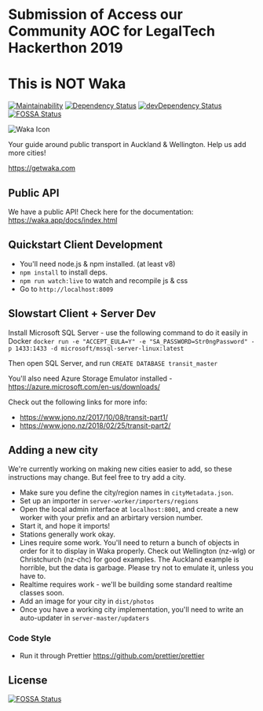 # Submission of Access our Community AOC for LegalTech Hackerthon 2019

# This is NOT Waka

[![Maintainability](https://api.codeclimate.com/v1/badges/bf59f49c861eee7e624e/maintainability)](https://codeclimate.com/github/consindo/waka/maintainability)
[![Dependency Status](https://david-dm.org/consindo/waka.svg?theme=shields.io)](https://david-dm.org/consindo/waka)
[![devDependency Status](https://david-dm.org/consindo/waka/dev-status.svg?theme=shields.io)](https://david-dm.org/consindo/waka#info=devDependencies)
[![FOSSA Status](https://app.fossa.io/api/projects/git%2Bgithub.com%2Fdymajo%2Fwaka.svg?type=shield)](https://app.fossa.io/projects/git%2Bgithub.com%2Fdymajo%2Fwaka?ref=badge_shield)

![Waka Icon](https://raw.githubusercontent.com/consindo/waka/master/dist/branding/launcher-icon-3x.png)

Your guide around public transport in Auckland & Wellington. Help us add more cities!

<https://getwaka.com>

## Public API

We have a public API! Check here for the documentation: <https://waka.app/docs/index.html>

## Quickstart Client Development

* You'll need node.js & npm installed. (at least v8)
* `npm install` to install deps.
* `npm run watch:live` to watch and recompile js & css
* Go to `http://localhost:8009`

## Slowstart Client + Server Dev

Install Microsoft SQL Server - use the following command to do it easily in Docker
`docker run -e "ACCEPT_EULA=Y" -e "SA_PASSWORD=Str0ngPassword" -p 1433:1433 -d microsoft/mssql-server-linux:latest`

Then open SQL Server, and run `CREATE DATABASE transit_master`

You'll also need Azure Storage Emulator installed - https://azure.microsoft.com/en-us/downloads/

Check out the following links for more info:

* <https://www.jono.nz/2017/10/08/transit-part1/>
* <https://www.jono.nz/2018/02/25/transit-part2/>

## Adding a new city

We're currently working on making new cities easier to add, so these instructions may change. But feel free to try add a city.

* Make sure you define the city/region names in `cityMetadata.json`.
* Set up an importer in `server-worker/importers/regions`
* Open the local admin interface at `localhost:8001`, and create a new worker with your prefix and an arbirtary version number.
* Start it, and hope it imports!
* Stations generally work okay.
* Lines require some work. You'll need to return a bunch of objects in order for it to display in Waka properly. Check out Wellington (nz-wlg) or Christchurch (nz-chc) for good examples. The Auckland example is horrible, but the data is garbage. Please try not to emulate it, unless you have to.
* Realtime requires work - we'll be building some standard realtime classes soon.
* Add an image for your city in `dist/photos`
* Once you have a working city implementation, you'll need to write an auto-updater in `server-master/updaters`

### Code Style

* Run it through Prettier <https://github.com/prettier/prettier>


## License
[![FOSSA Status](https://app.fossa.io/api/projects/git%2Bgithub.com%2Fdymajo%2Fwaka.svg?type=large)](https://app.fossa.io/projects/git%2Bgithub.com%2Fdymajo%2Fwaka?ref=badge_large)